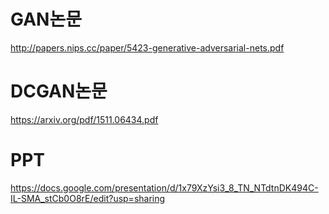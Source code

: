 # GAN논문
http://papers.nips.cc/paper/5423-generative-adversarial-nets.pdf
# DCGAN논문
 https://arxiv.org/pdf/1511.06434.pdf
# PPT
https://docs.google.com/presentation/d/1x79XzYsi3_8_TN_NTdtnDK494C-IL-SMA_stCb0O8rE/edit?usp=sharing